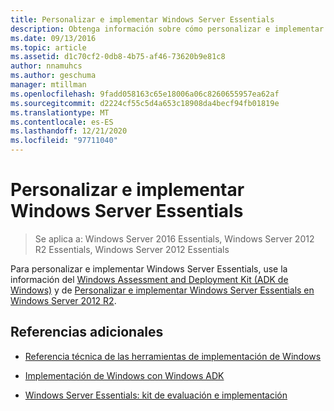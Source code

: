 ```yaml
---
title: Personalizar e implementar Windows Server Essentials
description: Obtenga información sobre cómo personalizar e implementar Windows Server Essentials con la información de Windows Assessment and Deployment Kit y los artículos relacionados.
ms.date: 09/13/2016
ms.topic: article
ms.assetid: d1c70cf2-0db8-4b75-af46-73620b9e81c8
author: nnamuhcs
ms.author: geschuma
manager: mtillman
ms.openlocfilehash: 9fadd058163c65e18006a06c8260655957ea62af
ms.sourcegitcommit: d2224cf55c5d4a653c18908da4becf94fb01819e
ms.translationtype: MT
ms.contentlocale: es-ES
ms.lasthandoff: 12/21/2020
ms.locfileid: "97711040"
---
```

# <a name="customize-and-deploy-windows-server-essentials"></a>Personalizar e implementar Windows Server Essentials

>Se aplica a: Windows Server 2016 Essentials, Windows Server 2012 R2 Essentials, Windows Server 2012 Essentials

 Para personalizar e implementar Windows Server Essentials, use la información del [Windows Assessment and Deployment Kit (ADK de Windows)](https://www.microsoft.com/download/details.aspx?id=39982) y de [Personalizar e implementar Windows Server Essentials en Windows Server 2012 R2](/previous-versions/windows/it-pro/windows-8.1-and-8/dn293241(v=win.10)).

## <a name="additional-references"></a>Referencias adicionales

-   [Referencia técnica de las herramientas de implementación de Windows](/previous-versions/windows/hh825039(v=win.10))

-   [Implementación de Windows con Windows ADK](/previous-versions/windows/hh824947(v=win.10))

-   [Windows Server Essentials: kit de evaluación e implementación](Assessment-and-Deployment-Kit-for-Windows-Server-Essentials.md)